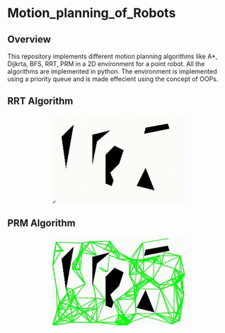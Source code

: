 # Motion_planning_of_Robots

## Overview
This repository implements different motion planning algorithms like A*, Dijkrta, BFS, RRT, PRM in a 2D environment for a point robot. All the algorithms are implemented in python. The environment is implemented using a priority queue and is made effecient using the concept of OOPs.

## RRT Algorithm

<p align="center">
<img src="./Results/RRT_Image/RRT.gif" width="300" alt="rrt_traj">
</p>

## PRM Algorithm

<p align="center">
<img src="./Results/PRM_Image/PRM.gif" width="300" alt="prm_traj">
</p>
